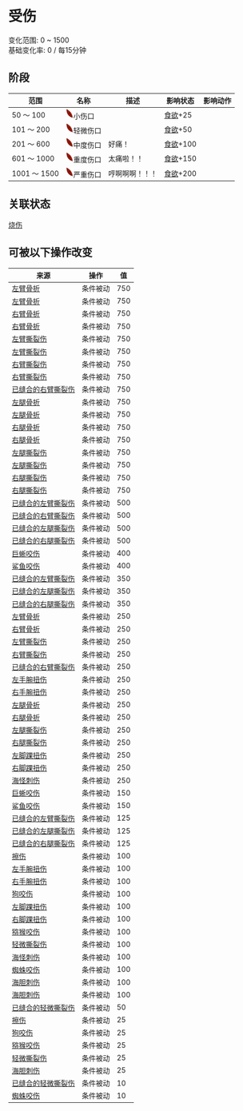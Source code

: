 # 受伤  
变化范围: 0 ~ 1500  
基础变化率: 0 / 每15分钟  
## 阶段  
范围  |  名称  |  描述  |  影响状态  |  影响动作  
----  |  ----  |  ----  |  ----  |  ----  
50 ～ 100  |  <img decoding="async" src="Sprite/Laceration.png" href="a.md" style="max-width:20px;max-height:20px;">小伤口  |    |  [食欲](Appetite.md)+25  |    
101 ～ 200  |  <img decoding="async" src="Sprite/Laceration.png" href="a.md" style="max-width:20px;max-height:20px;">轻微伤口  |    |  [食欲](Appetite.md)+50  |    
201 ～ 600  |  <img decoding="async" src="Sprite/Laceration.png" href="a.md" style="max-width:20px;max-height:20px;">中度伤口  |  好痛！  |  [食欲](Appetite.md)+100  |    
601 ～ 1000  |  <img decoding="async" src="Sprite/Laceration.png" href="a.md" style="max-width:20px;max-height:20px;">重度伤口  |  太痛啦！！  |  [食欲](Appetite.md)+150  |    
1001 ～ 1500  |  <img decoding="async" src="Sprite/Laceration.png" href="a.md" style="max-width:20px;max-height:20px;">严重伤口  |  哼啊啊啊！！！  |  [食欲](Appetite.md)+200  |    
## 关联状态  
[烧伤](Burns.md)  
## 可被以下操作改变  
来源  |  操作  |  值  
----  |  ----  |  ----  
[左臂骨折](W_ArmFractureL.md)  |  条件被动  |  750  
[左臂骨折](W_ArmFractureL.md)  |  条件被动  |  750  
[右臂骨折](W_ArmFractureR.md)  |  条件被动  |  750  
[右臂骨折](W_ArmFractureR.md)  |  条件被动  |  750  
[左臂撕裂伤](W_ArmLacerationL.md)  |  条件被动  |  750  
[左臂撕裂伤](W_ArmLacerationL.md)  |  条件被动  |  750  
[右臂撕裂伤](W_ArmLacerationR.md)  |  条件被动  |  750  
[右臂撕裂伤](W_ArmLacerationR.md)  |  条件被动  |  750  
[已缝合的右臂撕裂伤](W_ArmLacerationRStitched.md)  |  条件被动  |  750  
[左腿骨折](W_LegFractureL.md)  |  条件被动  |  750  
[左腿骨折](W_LegFractureL.md)  |  条件被动  |  750  
[右腿骨折](W_LegFractureR.md)  |  条件被动  |  750  
[右腿骨折](W_LegFractureR.md)  |  条件被动  |  750  
[左腿撕裂伤](W_LegLacerationL.md)  |  条件被动  |  750  
[左腿撕裂伤](W_LegLacerationL.md)  |  条件被动  |  750  
[右腿撕裂伤](W_LegLacerationR.md)  |  条件被动  |  750  
[右腿撕裂伤](W_LegLacerationR.md)  |  条件被动  |  750  
[已缝合的左臂撕裂伤](W_ArmLacerationLStitched.md)  |  条件被动  |  500  
[已缝合的右臂撕裂伤](W_ArmLacerationRStitched.md)  |  条件被动  |  500  
[已缝合的左腿撕裂伤](W_LegLacerationLStitched.md)  |  条件被动  |  500  
[已缝合的右腿撕裂伤](W_LegLacerationRStitched.md)  |  条件被动  |  500  
[巨蜥咬伤](W_MonitorBite.md)  |  条件被动  |  400  
[鲨鱼咬伤](W_SharkBite.md)  |  条件被动  |  400  
[已缝合的左臂撕裂伤](W_ArmLacerationLStitched.md)  |  条件被动  |  350  
[已缝合的左腿撕裂伤](W_LegLacerationLStitched.md)  |  条件被动  |  350  
[已缝合的右腿撕裂伤](W_LegLacerationRStitched.md)  |  条件被动  |  350  
[左臂骨折](W_ArmFractureL.md)  |  条件被动  |  250  
[右臂骨折](W_ArmFractureR.md)  |  条件被动  |  250  
[左臂撕裂伤](W_ArmLacerationL.md)  |  条件被动  |  250  
[右臂撕裂伤](W_ArmLacerationR.md)  |  条件被动  |  250  
[已缝合的右臂撕裂伤](W_ArmLacerationRStitched.md)  |  条件被动  |  250  
[左手腕扭伤](W_ArmSprainedL.md)  |  条件被动  |  250  
[右手腕扭伤](W_ArmSprainedR.md)  |  条件被动  |  250  
[左腿骨折](W_LegFractureL.md)  |  条件被动  |  250  
[右腿骨折](W_LegFractureR.md)  |  条件被动  |  250  
[左腿撕裂伤](W_LegLacerationL.md)  |  条件被动  |  250  
[右腿撕裂伤](W_LegLacerationR.md)  |  条件被动  |  250  
[左脚踝扭伤](W_LegSprainedL.md)  |  条件被动  |  250  
[右脚踝扭伤](W_LegSprainedR.md)  |  条件被动  |  250  
[海怪刺伤](W_SeahoundSting.md)  |  条件被动  |  250  
[巨蜥咬伤](W_MonitorBite.md)  |  条件被动  |  150  
[鲨鱼咬伤](W_SharkBite.md)  |  条件被动  |  150  
[已缝合的左臂撕裂伤](W_ArmLacerationLStitched.md)  |  条件被动  |  125  
[已缝合的左腿撕裂伤](W_LegLacerationLStitched.md)  |  条件被动  |  125  
[已缝合的右腿撕裂伤](W_LegLacerationRStitched.md)  |  条件被动  |  125  
[擦伤](W_Abrasion.md)  |  条件被动  |  100  
[左手腕扭伤](W_ArmSprainedL.md)  |  条件被动  |  100  
[右手腕扭伤](W_ArmSprainedR.md)  |  条件被动  |  100  
[狗咬伤](W_DogBite.md)  |  条件被动  |  100  
[左脚踝扭伤](W_LegSprainedL.md)  |  条件被动  |  100  
[右脚踝扭伤](W_LegSprainedR.md)  |  条件被动  |  100  
[猕猴咬伤](W_MacaqueBite.md)  |  条件被动  |  100  
[轻微撕裂伤](W_MinorLaceration.md)  |  条件被动  |  100  
[海怪刺伤](W_SeahoundSting.md)  |  条件被动  |  100  
[蜘蛛咬伤](W_SpiderBite.md)  |  条件被动  |  100  
[海胆刺伤](W_UrchinWound.md)  |  条件被动  |  100  
[海胆刺伤](W_UrchinWoundSpines.md)  |  条件被动  |  100  
[已缝合的轻微撕裂伤](W_MinorLacerationStitched.md)  |  条件被动  |  50  
[擦伤](W_Abrasion.md)  |  条件被动  |  25  
[狗咬伤](W_DogBite.md)  |  条件被动  |  25  
[猕猴咬伤](W_MacaqueBite.md)  |  条件被动  |  25  
[轻微撕裂伤](W_MinorLaceration.md)  |  条件被动  |  25  
[海胆刺伤](W_UrchinWound.md)  |  条件被动  |  25  
[已缝合的轻微撕裂伤](W_MinorLacerationStitched.md)  |  条件被动  |  10  
[蜘蛛咬伤](W_SpiderBite.md)  |  条件被动  |  10  
